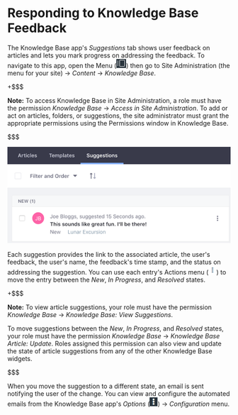 # Responding to Knowledge Base Feedback

The Knowledge Base app's *Suggestions* tab shows user feedback on articles and 
lets you mark progress on addressing the feedback. To navigate to this app, open 
the Menu 
(![Menu](../../../../images/icon-menu.png)) then go to Site Administration (the 
menu for your site) &rarr; *Content* &rarr; *Knowledge Base*. 

+$$$

**Note:** To access Knowledge Base in Site Administration, a role must have the 
permission *Knowledge Base* &rarr; *Access in Site Administration*. To add or 
act on articles, folders, or suggestions, the site administrator must grant the 
appropriate permissions using the Permissions window in Knowledge Base. 

$$$

![Figure 1: The Suggestions tab in Knowledge Base displays each piece of feedback that users leave on Knowledge Base articles.](../../../../images/kb-admin-suggestions.png)

Each suggestion provides the link to the associated article, the user's 
feedback, the user's name, the feedback's time stamp, and the status on 
addressing the suggestion. You can use each entry's Actions menu 
(![Actions](../../../../images/icon-actions.png)) to move the entry between the 
*New*, *In Progress*, and *Resolved* states.

+$$$

**Note:** To view article suggestions, your role must have the permission 
*Knowledge Base* &rarr; *Knowledge Base: View Suggestions*. 

To move suggestions between the *New*, *In Progress*, and *Resolved* states, 
your role must have the permission *Knowledge Base* &rarr; *Knowledge Base 
Article: Update*. Roles assigned this permission can also view and update the
state of article suggestions from any of the other Knowledge Base widgets. 

$$$

When you move the suggestion to a different state, an email is sent notifying
the user of the change. You can view and configure the automated emails from the 
Knowledge Base app's 
*Options* 
(![Options](../../../../images/icon-options.png)) &rarr; *Configuration* menu. 

